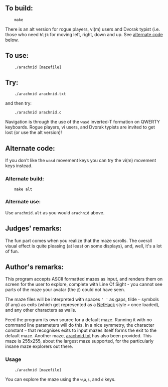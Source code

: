 ## To build:

``` <!---sh-->
    make
```

There is an alt version for rogue players, vi(m) users and Dvorak typist (i.e.
those who need `hljk` for moving left, right, down and up. See [alternate
code](#alternate-code) below.


## To use:

``` <!---sh-->
    ./arachnid [mazefile]
```


## Try:

``` <!---sh-->
    ./arachnid arachnid.txt
```

and then try:

``` <!---sh-->
    ./arachnid arachnid.c
```

Navigation is through the use of the `wasd` inverted-T formation on
QWERTY keyboards.  Rogue players, vi users, and Dvorak typists are
invited to get lost (or use the alt version)!


## Alternate code:

If you don't like the `wasd` movement keys you can try the vi(m) movement keys
instead.


### Alternate build:

``` <!---sh-->
    make alt
```


### Alternate use:

Use `arachnid.alt` as you would `arachnid` above.


## Judges' remarks:

The fun part comes when you realize that the maze scrolls.  The overall
visual effect is quite pleasing (at least on some displays), and, well,
it's a lot of fun.


## Author's remarks:

This program accepts ASCII formatted mazes as input, and renders
them on screen for the user to explore, complete with Line Of Sight
\- you cannot see parts of the maze your avatar (the `@`) could not
have seen.

The maze files will be interpreted with spaces `' '` as gaps, tilde
`~` symbols (if any) as exits (which get represented as a
[NetHack](https://www.nethack.org) style `<` once loaded), and any other
characters as walls.

Feed the program its own source for a default maze. Running it with no command
line parameters will do this. In a nice symmetry, the character constant `~`
that recognises exits to input mazes itself forms the exit to the default maze.
Another maze, [arachnid.txt](arachnid.txt) has also been provided. This maze is
255x255, about the largest maze supported, for the particularly insane maze
explorers out there.


### Usage

``` <!---sh-->
    ./arachnid [mazefile]
```

You can explore the maze using the `w`,`a`,`s`, and `d` keys.


<!--

    Copyright © 1984-2024 by Landon Curt Noll. All Rights Reserved.

    You are free to share and adapt this file under the terms of this license:

	Creative Commons Attribution-ShareAlike 4.0 International (CC BY-SA 4.0)

    For more information, see:

	https://creativecommons.org/licenses/by-sa/4.0/

-->
